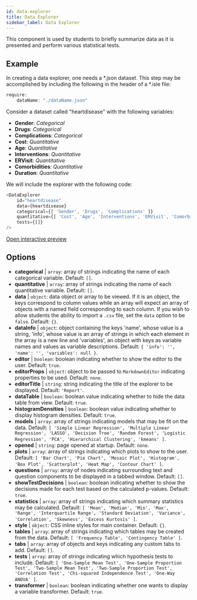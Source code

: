 ```yaml
---
id: data-explorer 
title: Data Explorer
sidebar_label: Data Explorer
---
```


This component is used by students to briefly summarize data as it is presented and perform various statistical tests.

## Example

In creating a data explorer, one needs a *.json dataset. This step may be accomplished by including the following in the header of a *.isle file:

```js
require:
	dataName: "./dataName.json"
```

Consider a dataset called "heartdisease" with the following variables:
* __Gender__: _Categorical_
* __Drugs__: _Categorical_
* __Complications__: _Categorical_
* __Cost__: _Quantitative_
* __Age__: _Quantitative_
* __Interventions__: _Quantitative_
* __ERVisit__: _Quantitative_
* __Comorbidities__: _Quantitative_
* __Duration__: _Quantitative_

We will include the explorer with the following code:

```js
<DataExplorer 
	id="heartdisease"
	data={heartdisease} 
	categorical={[ 'Gender', 'Drugs', 'Complications' ]}
	quantitative={[ 'Cost', 'Age', 'Interventions', 'ERVisit', 'Comorbidities', 'Duration' ]}
	tests={[]}
/>
```

[Open interactive preview](https://isle.heinz.cmu.edu/components/data-explorer/)

## Options

* __categorical__ | `array`: array of strings indicating the name of each categorical variable. Default: `[]`.
* __quantitative__ | `array`: array of strings indicating the name of each quantitative variable. Default: `[]`.
* __data__ | `object`: data object or array to be viewed. If it is an object, the keys correspond to column values while an array will expect an array of objects with a named field corresponding to each column. If you wish to allow students the ability to import a `.csv` file, set the `data` option to be `false`. Default: `{}`.
* __dataInfo__ | `object`: object containing the keys \'name\', whose value is a string, \'info\', whose value is an array of strings in which each element in the array is a new line and \'variables\', an object with keys as variable names and values as variable descriptions. Default: `{
  'info': '',
  'name': '',
  'variables': null
}`.
* __editor__ | `boolean`: boolean indicating whether to show the editor to the user. Default: `true`.
* __editorProps__ | `object`: object to be passed to `MarkdownEditor` indicating properties to be used. Default: `none`.
* __editorTitle__ | `string`: string indicating the title of the explorer to be displayed. Default: `'Report'`.
* __dataTable__ | `boolean`: boolean value indicating whether to hide the data table from view. Default: `true`.
* __histogramDensities__ | `boolean`: boolean value indicating whether to display histogram densities. Default: `true`.
* __models__ | `array`: array of strings indicating models that may be fit on the data. Default: `[
  'Simple Linear Regression',
  'Multiple Linear Regression',
  'LASSO',
  'Decision Tree',
  'Random Forest',
  'Logistic Regression',
  'PCA',
  'Hierarchical Clustering',
  'kmeans'
]`.
* __opened__ | `string`: page opened at startup. Default: `none`.
* __plots__ | `array`: array of strings indicating which plots to show to the user. Default: `[
  'Bar Chart',
  'Pie Chart',
  'Mosaic Plot',
  'Histogram',
  'Box Plot',
  'Scatterplot',
  'Heat Map',
  'Contour Chart'
]`.
* __questions__ | `array`: array of nodes indicating surrounding text and question components to be displayed in a tabbed window. Default: `[]`.
* __showTestDecisions__ | `boolean`: boolean indicating whether to show the decisions made for each test based on the calculated p-values. Default: `true`.
* __statistics__ | `array`: array of strings indicating which summary statistics may be calculated. Default: `[
  'Mean',
  'Median',
  'Min',
  'Max',
  'Range',
  'Interquartile Range',
  'Standard Deviation',
  'Variance',
  'Correlation',
  'Skewness',
  'Excess Kurtosis'
]`.
* __style__ | `object`: CSS inline styles for main container. Default: `{}`.
* __tables__ | `array`: array of strings indicating which tables may be created from the data. Default: `[
  'Frequency Table',
  'Contingency Table'
]`.
* __tabs__ | `array`: array of objects and keys indicating any custom tabs to add. Default: `[]`.
* __tests__ | `array`: array of strings indicating which hypothesis tests to include. Default: `[
  'One-Sample Mean Test',
  'One-Sample Proportion Test',
  'Two-Sample Mean Test',
  'Two-Sample Proportion Test',
  'Correlation Test',
  'Chi-squared Independence Test',
  'One-Way ANOVA'
]`.
* __transformer__ | `boolean`: boolean indicating whether one wants to display a variable transformer. Default: `true`.

